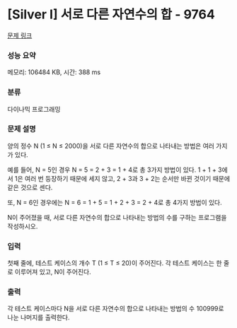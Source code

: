 # [Silver I] 서로 다른 자연수의 합 - 9764 

[문제 링크](https://www.acmicpc.net/problem/9764) 

### 성능 요약

메모리: 106484 KB, 시간: 388 ms

### 분류

다이나믹 프로그래밍

### 문제 설명

<p>양의 정수 N (1 ≤ N ≤ 2000)을 서로 다른 자연수의 합으로 나타내는 방법은 여러 가지가 있다.</p>

<p>예를 들어, N = 5인 경우 N = 5 = 2 + 3 = 1 + 4로 총 3가지 방법이 있다. 1 + 1 + 3에서 1은 여러 번 등장하기 때문에 세지 않고, 2 + 3과 3 + 2는 순서만 바뀐 것이기 때문에 같은 것으로 센다.</p>

<p>또, N = 6인 경우에는 N = 6 = 1 + 5 = 1 + 2 + 3 = 2 + 4로 총 4가지 방법이 있다.</p>

<p>N이 주어졌을 때, 서로 다른 자연수의 합으로 나타내는 방법의 수를 구하는 프로그램을 작성하시오.</p>

### 입력 

 <p>첫째 줄에, 테스트 케이스의 개수 T (1 ≤ T ≤ 20)이 주어진다. 각 테스트 케이스는 한 줄로 이루어져 있고, N이 주어진다.</p>

### 출력 

 <p>각 테스트 케이스마다 N을 서로 다른 자연수의 합으로 나타내는 방법의 수 100999로 나눈 나머지를 출력한다. </p>

